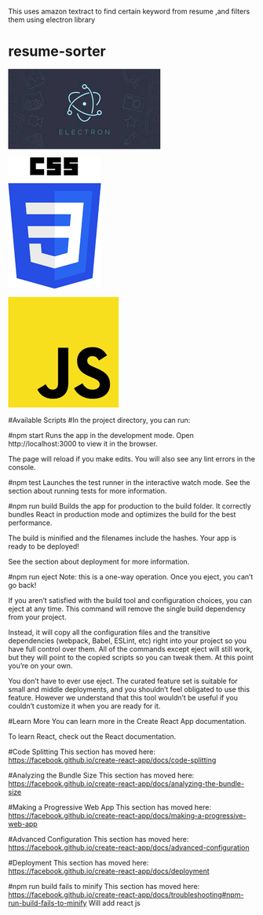 This uses amazon textract to find certain keyword from resume ,and filters them using electron library

# resume-sorter
![](images/download.jpg)


![](images/download%20(1).png)

![](images/download.png)

#Available Scripts
#In the project directory, you can run:

#npm start
Runs the app in the development mode.
Open http://localhost:3000 to view it in the browser.

The page will reload if you make edits.
You will also see any lint errors in the console.

#npm test
Launches the test runner in the interactive watch mode.
See the section about running tests for more information.

#npm run build
Builds the app for production to the build folder.
It correctly bundles React in production mode and optimizes the build for the best performance.

The build is minified and the filenames include the hashes.
Your app is ready to be deployed!

See the section about deployment for more information.

#npm run eject
Note: this is a one-way operation. Once you eject, you can’t go back!

If you aren’t satisfied with the build tool and configuration choices, you can eject at any time. This command will remove the single build dependency from your project.

Instead, it will copy all the configuration files and the transitive dependencies (webpack, Babel, ESLint, etc) right into your project so you have full control over them. All of the commands except eject will still work, but they will point to the copied scripts so you can tweak them. At this point you’re on your own.

You don’t have to ever use eject. The curated feature set is suitable for small and middle deployments, and you shouldn’t feel obligated to use this feature. However we understand that this tool wouldn’t be useful if you couldn’t customize it when you are ready for it.

#Learn More
You can learn more in the Create React App documentation.

To learn React, check out the React documentation.

#Code Splitting
This section has moved here: https://facebook.github.io/create-react-app/docs/code-splitting

#Analyzing the Bundle Size
This section has moved here: https://facebook.github.io/create-react-app/docs/analyzing-the-bundle-size

#Making a Progressive Web App
This section has moved here: https://facebook.github.io/create-react-app/docs/making-a-progressive-web-app

#Advanced Configuration
This section has moved here: https://facebook.github.io/create-react-app/docs/advanced-configuration

#Deployment
This section has moved here: https://facebook.github.io/create-react-app/docs/deployment

#npm run build fails to minify
This section has moved here: https://facebook.github.io/create-react-app/docs/troubleshooting#npm-run-build-fails-to-minify
Will add react js
